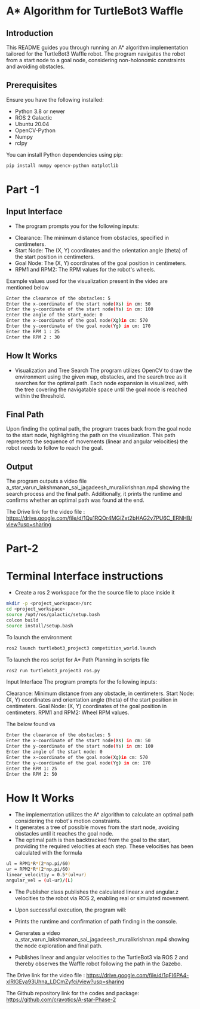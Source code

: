 # A* Algorithm for TurtleBot3 Waffle

## Introduction
This README guides you through running an A* algorithm implementation tailored for the TurtleBot3 Waffle robot. The program navigates the robot from a start node to a goal node, considering non-holonomic constraints and avoiding obstacles.

## Prerequisites
Ensure you have the following installed:
- Python 3.8 or newer
- ROS 2 Galactic
- Ubuntu 20.04
- OpenCV-Python
- Numpy
- rclpy

You can install Python dependencies using pip:
```bash
pip install numpy opencv-python matplotlib
```
# Part -1

## Input Interface
* The program prompts you for the following inputs:

- Clearance: The minimum distance from obstacles, specified in centimeters.
- Start Node: The (X, Y) coordinates and the orientation angle (theta) of the start position in centimeters.
- Goal Node: The (X, Y) coordinates of the goal position in centimeters.
- RPM1 and RPM2: The RPM values for the robot's wheels.

Example values used for the visualization present in the video are mentioned below
```bash
Enter the clearance of the obstacles: 5
Enter the x-coordinate of the start node(Xs) in cm: 50
Enter the y-coordinate of the start node(Ys) in cm: 100
Enter the angle of the start_node: 0
Enter the x-coordinate of the goal node(Xg)in cm: 570
Enter the y-coordinate of the goal node(Yg) in cm: 170
Enter the RPM 1 : 25
Enter the RPM 2 : 30
```

## How It Works
* Visualization and Tree Search
The program utilizes OpenCV to draw the environment using the given map, obstacles, and the search tree as it searches for the optimal path. Each node expansion is visualized, with the tree covering the navigatable space until the goal node is reached within the threshold.

## Final Path
Upon finding the optimal path, the program traces back from the goal node to the start node, highlighting the path on the visualization. This path represents the sequence of movements (linear and angular velocities) the robot needs to follow to reach the goal.

## Output
The program outputs a video file a_star_varun_lakshmanan_sai_jagadeesh_muralikrishnan.mp4 showing the search process and the final path. Additionally, it prints the runtime and confirms whether an optimal path was found at the end.

The  Drive link for the video file : https://drive.google.com/file/d/1Qu1RQOr4MGiZxt2bHAG2v7PU6C_ERNHB/view?usp=sharing 

# Part-2

# Terminal Interface instructions
* Create a ros 2 workspace for the the source file to place inside it 
```bash
mkdir -p <project_workspace>/src
cd <project_workspace>
source /opt/ros/galactic/setup.bash
colcon build 
source install/setup.bash
```
To launch the environment
```bash
ros2 launch turtlebot3_project3 competition_world.launch
```
To launch the ros script for A* Path Planning in scripts file
```bash
ros2 run turtlebot3_project3 ros.py
```

Input Interface
The program prompts for the following inputs:

Clearance: Minimum distance from any obstacle, in centimeters.
Start Node: (X, Y) coordinates and orientation angle (theta) of the start position in centimeters.
Goal Node: (X, Y) coordinates of the goal position in centimeters.
RPM1 and RPM2: Wheel RPM values.

The below found va
```bash
Enter the clearance of the obstacles: 5
Enter the x-coordinate of the start node(Xs) in cm: 50
Enter the y-coordinate of the start node(Ys) in cm: 100
Enter the angle of the start node: 0
Enter the x-coordinate of the goal node(Xg)in cm: 570
Enter the y-coordinate of the goal node(Yg) in cm: 170
Enter the RPM 1: 25
Enter the RPM 2: 50
```
# How It Works
- The implementation utilizes the A* algorithm to calculate an optimal path considering the robot's motion constraints. 
- It generates a tree of possible moves from the start node, avoiding obstacles until it reaches the goal node. 
- The optimal path is then backtracked from the goal to the start, providing the required velocities at each step.
These velocities has been calculated with the formula
```bash
ul = RPM1*R*(2*np.pi/60)
ur = RPM2*R*(2*np.pi/60)
linear_velocitiy = 0.5*(ul+ur)
angular_vel = (ul-ur)/(L)
```
- The Publisher class publishes the calculated linear.x and angular.z velocities to the robot via ROS 2, enabling real or simulated movement.
- Upon successful execution, the program will:

- Prints the runtime and confirmation of path finding in the console.
- Generates a video a_star_varun_lakshmanan_sai_jagadeesh_muralikrishnan.mp4 showing the node exploration and final path.
- Publishes linear and angular velocities to the TurtleBot3 via ROS 2 and thereby observes the Waffle robot following the path in the Gazebo.

The  Drive link for the video file : https://drive.google.com/file/d/1qFI6PA4-xlRlGEya93Uhna_LDCmZyfci/view?usp=sharing 

The Github repository link for the codes and package:
https://github.com/cravotics/A-star-Phase-2 

